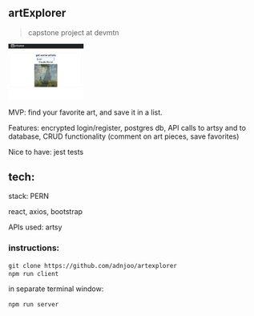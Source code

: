 ## artExplorer

> capstone project at devmtn

<img src='./scrn.png' width='150'>

MVP: find your favorite art, and save it in a list.

Features: encrypted login/register, postgres db, API calls to artsy and to database, CRUD functionality (comment on art pieces, save favorites)

Nice to have: jest tests

## tech:

stack: PERN

react, axios, bootstrap

APIs used: artsy

### instructions:

```
git clone https://github.com/adnjoo/artexplorer
npm run client
```

in separate terminal window:

```
npm run server
```
